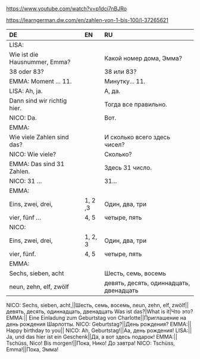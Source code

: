 ﻿https://www.youtube.com/watch?v=p1dci7nBJRo

https://learngerman.dw.com/en/zahlen-von-1-bis-100/l-37265621


|DE|EN|RU|
|:---|:---|:---|
LISA: ||
Wie ist die Hausnummer, Emma?||Какой номер дома, Эмма?
38 oder 83?||38 или 83?
EMMA: Moment … 11.||Минутку... 11.
LISA: Ah, ja.||А, да.
Dann sind wir richtig hier.||Тогда все правильно.
NICO: Da.||Вот.
EMMA:||
Wie viele Zahlen sind das?||И сколько всего здесь чисел?
NICO: Wie viele?||Сколько?
EMMA: Das sind 31 Zahlen.||Здесь 31 число.
NICO: 31 …||31...
EMMA: ||
Eins, zwei, drei,|1, 2 ,3| Один, два, три
vier, fünf …|4, 5|четыре, пять
NICO:||
Eins, zwei, drei,|1, 2, 3|Один, два, три
vier, fünf.|4, 5|четыре, пять
EMMA:||
Sechs, sieben, acht||Шесть, семь, восемь
neun, zehn, elf, zwölf||девять, десять, одиннадцать, двенадцать
NICO:
Sechs, sieben, acht,||Шесть, семь, восемь,
neun, zehn, elf, zwölf||девять, десять, одиннадцать, двенадцать 
Was ist das?|What is it|Что это?
EMMA:||
Eine Einladung zum Geburtstag von Charlotte||Приглашение на день рождения Шарлотты.
NICO: Geburtstag?||День рождения?
EMMA:||
Happy birthday to you||
NICO: Ah, Geburtstag!||Аа, день рождения!
LISA:||
Ja, und das hier ist ein Geschenk||Да, а вот здесь подарок!
EMMA:||
Tschüss, Nico! Bis morgen!||Пока, Нико! До завтра!
NICO: Tschüss, Emma!||Пока, Эмма!

